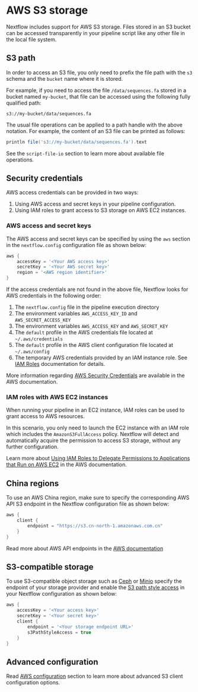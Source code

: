 

# AWS S3 storage

Nextflow includes support for AWS S3 storage. Files stored in an S3 bucket can be accessed transparently in your pipeline script like any other file in the local file system.

## S3 path

In order to access an S3 file, you only need to prefix the file path with the `s3` schema and the `bucket` name where it is stored.

For example, if you need to access the file `/data/sequences.fa` stored in a bucket named `my-bucket`, that file can be accessed using the following fully qualified path:

```
s3://my-bucket/data/sequences.fa
```

The usual file operations can be applied to a path handle with the above notation. For example, the content of an S3 file can be printed as follows:

```groovy
println file('s3://my-bucket/data/sequences.fa').text
```

See the `script-file-io` section to learn more about available file operations.

## Security credentials

AWS access credentials can be provided in two ways:

1. Using AWS access and secret keys in your pipeline configuration.
2. Using IAM roles to grant access to S3 storage on AWS EC2 instances.

### AWS access and secret keys

The AWS access and secret keys can be specified by using the `aws` section in the `nextflow.config` configuration file as shown below:

```groovy
aws {
    accessKey = '<Your AWS access key>'
    secretKey = '<Your AWS secret key>'
    region = '<AWS region identifier>'
}
```

If the access credentials are not found in the above file, Nextflow looks for AWS credentials in the following order:

1. The `nextflow.config` file in the pipeline execution directory
2. The environment variables `AWS_ACCESS_KEY_ID` and `AWS_SECRET_ACCESS_KEY`
3. The environment variables `AWS_ACCESS_KEY` and `AWS_SECRET_KEY`
4. The `default` profile in the AWS credentials file located at `~/.aws/credentials`
5. The `default` profile in the AWS client configuration file located at `~/.aws/config`
6. The temporary AWS credentials provided by an IAM instance role. See [IAM Roles](http://docs.aws.amazon.com/AWSEC2/latest/UserGuide/iam-roles-for-amazon-ec2.html) documentation for details.

More information regarding [AWS Security Credentials](http://docs.aws.amazon.com/general/latest/gr/aws-security-credentials.html) are available in the AWS documentation.

### IAM roles with AWS EC2 instances

When running your pipeline in an EC2 instance, IAM roles can be used to grant access to AWS resources.

In this scenario, you only need to launch the EC2 instance with an IAM role which includes the `AmazonS3FullAccess` policy. Nextflow will detect and automatically acquire the permission to access S3 storage, without any further configuration.

Learn more about [Using IAM Roles to Delegate Permissions to Applications that Run on AWS EC2](http://docs.aws.amazon.com/IAM/latest/UserGuide/roles-usingrole-ec2instance.html) in the AWS documentation.

## China regions

To use an AWS China region, make sure to specify the corresponding AWS API S3 endpoint in the Nextflow configuration file as shown below:

```groovy
aws {
    client {
        endpoint = "https://s3.cn-north-1.amazonaws.com.cn"
    }
}
```

Read more about AWS API endpoints in the [AWS documentation](https://docs.aws.amazon.com/general/latest/gr/s3.html)

## S3-compatible storage

To use S3-compatible object storage such as [Ceph](https://ceph.io) or [Minio](https://min.io) specify the endpoint of
your storage provider and enable the [S3 path style access](https://docs.aws.amazon.com/AmazonS3/latest/userguide/VirtualHosting.html#path-style-access)
in your Nextflow configuration as shown below:


```groovy
aws {
    accessKey = '<Your access key>'
    secretKey = '<Your secret key>'
    client {
        endpoint = '<Your storage endpoint URL>'
        s3PathStyleAccess = true
    }
}
```

## Advanced configuration

Read [AWS configuration](config-aws) section to learn more about advanced S3 client configuration options.
